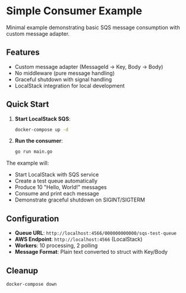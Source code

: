 # Simple Consumer Example

Minimal example demonstrating basic SQS message consumption with custom message adapter.

## Features

- Custom message adapter (MessageId → Key, Body → Body)
- No middleware (pure message handling)
- Graceful shutdown with signal handling
- LocalStack integration for local development

## Quick Start

1. **Start LocalStack SQS**:
   ```bash
   docker-compose up -d
   ```

2. **Run the consumer**:
   ```bash
   go run main.go
   ```

The example will:
- Start LocalStack with SQS service
- Create a test queue automatically
- Produce 10 "Hello, World!" messages
- Consume and print each message
- Demonstrate graceful shutdown on SIGINT/SIGTERM

## Configuration

- **Queue URL**: `http://localhost:4566/000000000000/sqs-test-queue`
- **AWS Endpoint**: `http://localhost:4566` (LocalStack)
- **Workers**: 10 processing, 2 polling
- **Message Format**: Plain text converted to struct with Key/Body

## Cleanup

```bash
docker-compose down
```